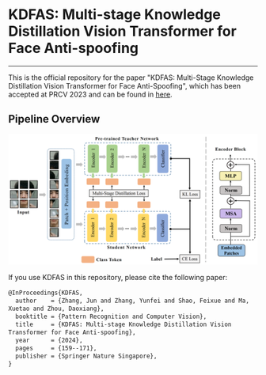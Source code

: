 # KDFAS: Multi-stage Knowledge Distillation Vision Transformer for Face Anti-spoofing

---
This is the official repository for the paper "KDFAS: Multi-Stage Knowledge Distillation Vision Transformer for Face Anti-Spoofing", which has been accepted at PRCV 2023 and can be found in [here](https://link.springer.com/chapter/10.1007/978-981-99-8469-5_13).

## Pipeline Overview
![overview](images/framework.png)

If you use KDFAS in this repository, please cite the following paper:
```
@InProceedings{KDFAS,
  author    = {Zhang, Jun and Zhang, Yunfei and Shao, Feixue and Ma, Xuetao and Zhou, Daoxiang},
  booktitle = {Pattern Recognition and Computer Vision},
  title     = {KDFAS: Multi-stage Knowledge Distillation Vision Transformer for Face Anti-spoofing},
  year      = {2024},
  pages     = {159--171},
  publisher = {Springer Nature Singapore},
}
```
